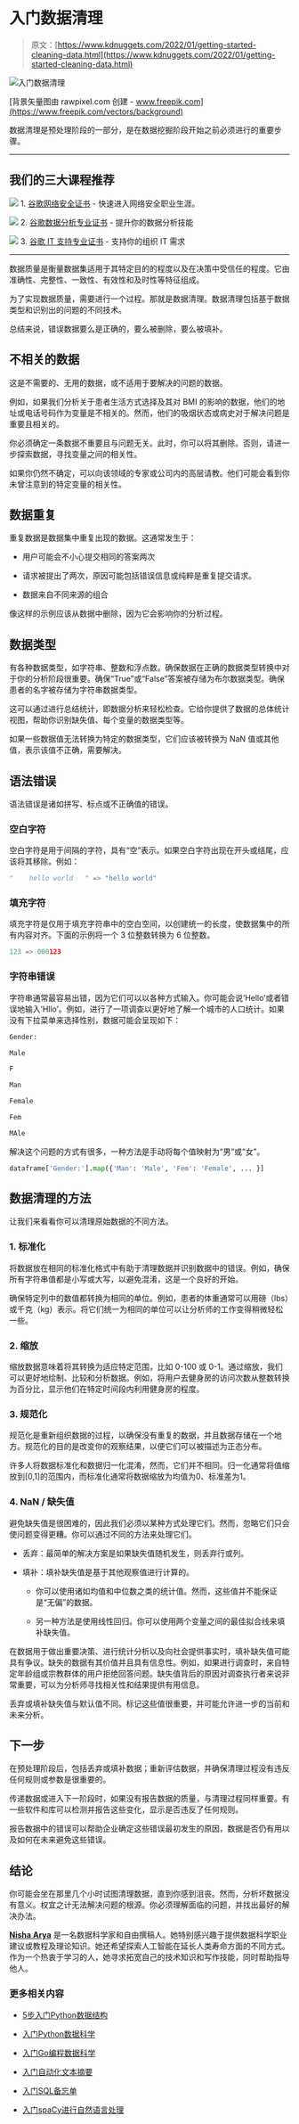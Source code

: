 # 入门数据清理

> 原文：[https://www.kdnuggets.com/2022/01/getting-started-cleaning-data.html](https://www.kdnuggets.com/2022/01/getting-started-cleaning-data.html)

![入门数据清理](../Images/bf22c25a9e02159fbae5d81eeaccc6a5.png)

[背景矢量图由 rawpixel.com 创建 - www.freepik.com](https://www.freepik.com/vectors/background)

数据清理是预处理阶段的一部分，是在数据挖掘阶段开始之前必须进行的重要步骤。

* * *

## 我们的三大课程推荐

![](../Images/0244c01ba9267c002ef39d4907e0b8fb.png) 1\. [谷歌网络安全证书](https://www.kdnuggets.com/google-cybersecurity) - 快速进入网络安全职业生涯。

![](../Images/e225c49c3c91745821c8c0368bf04711.png) 2\. [谷歌数据分析专业证书](https://www.kdnuggets.com/google-data-analytics) - 提升你的数据分析技能

![](../Images/0244c01ba9267c002ef39d4907e0b8fb.png) 3\. [谷歌 IT 支持专业证书](https://www.kdnuggets.com/google-itsupport) - 支持你的组织 IT 需求

* * *

数据质量是衡量数据集适用于其特定目的的程度以及在决策中受信任的程度。它由准确性、完整性、一致性、有效性和及时性等特征组成。

为了实现数据质量，需要进行一个过程。那就是数据清理。数据清理包括基于数据类型和识别出的问题的不同技术。

总结来说，错误数据要么是正确的，要么被删除，要么被填补。

## 不相关的数据

这是不需要的、无用的数据，或不适用于要解决的问题的数据。

例如，如果我们分析关于患者生活方式选择及其对 BMI 的影响的数据，他们的地址或电话号码作为变量是不相关的。然而，他们的吸烟状态或病史对于解决问题是重要且相关的。

你必须确定一条数据不重要且与问题无关。此时，你可以将其删除。否则，请进一步探索数据，寻找变量之间的相关性。

如果你仍然不确定，可以向该领域的专家或公司内的高层请教。他们可能会看到你未曾注意到的特定变量的相关性。

## 数据重复

重复数据是数据集中重复出现的数据。这通常发生于：

+   用户可能会不小心提交相同的答案两次

+   请求被提出了两次，原因可能包括错误信息或纯粹是重复提交请求。

+   数据来自不同来源的组合

像这样的示例应该从数据中删除，因为它会影响你的分析过程。

## 数据类型

有各种数据类型，如字符串、整数和浮点数。确保数据在正确的数据类型转换中对于你的分析阶段很重要。确保“True”或“False”答案被存储为布尔数据类型。确保患者的名字被存储为字符串数据类型。

这可以通过进行总结统计，即数据分析来轻松检查。它给你提供了数据的总体统计视图，帮助你识别缺失值、每个变量的数据类型等。

如果一些数据值无法转换为特定的数据类型，它们应该被转换为 NaN 值或其他值，表示该值不正确，需要解决。

## 语法错误

语法错误是诸如拼写、标点或不正确值的错误。

### 空白字符

空白字符是用于间隔的字符，具有“空”表示。如果空白字符出现在开头或结尾，应该将其移除。例如：

```py
"    hello world   " => "hello world"
```

### 填充字符

填充字符是仅用于填充字符串中的空白空间，以创建统一的长度，使数据集中的所有内容对齐。下面的示例将一个 3 位整数转换为 6 位整数。

```py
123 => 000123
```

### 字符串错误

字符串通常最容易出错，因为它们可以以各种方式输入。你可能会说‘Hello’或者错误地输入‘Hllo’。例如，进行了一项调查以更好地了解一个城市的人口统计。如果没有下拉菜单来选择性别，数据可能会呈现如下：

```py
Gender:

Male

F

Man

Female

Fem

MAle
```

解决这个问题的方式有很多，一种方法是手动将每个值映射为“男”或“女”。

```py
dataframe['Gender:'].map({'Man': 'Male', 'Fem': 'Female', ... }]
```

## 数据清理的方法

让我们来看看你可以清理原始数据的不同方法。

### 1\. 标准化

将数据放在相同的标准化格式中有助于清理数据并识别数据中的错误。例如，确保所有字符串值都是小写或大写，以避免混淆，这是一个良好的开始。

确保特定列中的数值都转换为相同的单位。例如，患者的体重通常可以用磅（lbs）或千克（kg）表示。将它们统一为相同的单位可以让分析师的工作变得稍微轻松一些。

### 2\. 缩放

缩放数据意味着将其转换为适应特定范围，比如 0-100 或 0-1。通过缩放，我们可以更好地绘制、比较和分析数据。例如，将用户去健身房的访问次数从整数转换为百分比，显示他们在特定时间段内利用健身房的程度。

### 3\. 规范化

规范化是重新组织数据的过程，以确保没有重复的数据，并且数据存储在一个地方。规范化的目的是改变你的观察结果，以便它们可以被描述为正态分布。

许多人将数据标准化和数据归一化混淆，然而，它们并不相同。归一化通常将值缩放到[0,1]的范围内，而标准化通常将数据缩放为均值为0、标准差为1。

### 4. NaN / 缺失值

避免缺失值是很困难的，因此我们必须以某种方式处理它们。然而，忽略它们只会使问题变得更糟。你可以通过不同的方法来处理它们。

+   丢弃：最简单的解决方案是如果缺失值随机发生，则丢弃行或列。

+   填补：填补缺失值是基于其他观察值进行计算的。

    +   你可以使用诸如均值和中位数之类的统计值。然而，这些值并不能保证是“无偏”的数据。

    +   另一种方法是使用线性回归。你可以使用两个变量之间的最佳拟合线来填补缺失值。

在数据用于做出重要决策、进行统计分析以及向社会提供事实时，填补缺失值可能具有争议。缺失的数据有其价值并且具有信息性。例如，如果进行调查时，来自特定年龄组或宗教群体的用户拒绝回答问题。缺失值背后的原因对调查执行者来说非常重要，可以为分析师寻找相关性和结果提供有用信息。

丢弃或填补缺失值与默认值不同。标记这些值很重要，并可能允许进一步的当前和未来分析。

## 下一步

在预处理阶段后，包括丢弃或填补数据；重新评估数据，并确保清理过程没有违反任何规则或参数是很重要的。

传递数据或进入下一阶段时，如果没有报告数据的质量，与清理过程同样重要。有一些软件和库可以检测并报告这些变化，显示是否违反了任何规则。

报告数据中的错误可以帮助企业确定这些错误最初发生的原因，数据是否仍有用以及如何在未来避免这些错误。

## 结论

你可能会坐在那里几个小时试图清理数据，直到你感到沮丧。然而，分析坏数据没有意义。权宜之计无法解决问题的根源。你必须理解面临的问题，并找出最好的解决办法。

**[Nisha Arya](https://www.linkedin.com/in/nisha-arya-ahmed/)** 是一名数据科学家和自由撰稿人。她特别感兴趣于提供数据科学职业建议或教程及理论知识。她还希望探索人工智能在延长人类寿命方面的不同方式。作为一个热衷于学习的人，她寻求拓宽自己的技术知识和写作技能，同时帮助指导他人。

### 更多相关内容

+   [5步入门Python数据结构](https://www.kdnuggets.com/5-steps-getting-started-python-data-structures)

+   [入门Python数据科学](https://www.kdnuggets.com/getting-started-with-python-for-data-science)

+   [入门Go编程数据科学](https://www.kdnuggets.com/getting-started-with-go-programing-for-data-science)

+   [入门自动化文本摘要](https://www.kdnuggets.com/2019/11/getting-started-automated-text-summarization.html)

+   [入门SQL备忘单](https://www.kdnuggets.com/2022/08/getting-started-sql-cheatsheet.html)

+   [入门spaCy进行自然语言处理](https://www.kdnuggets.com/2022/11/getting-started-spacy-nlp.html)
